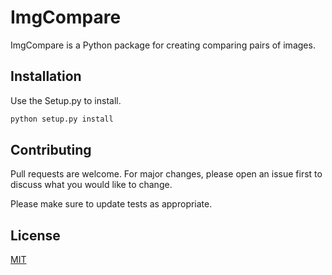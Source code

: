 # ImgCompare

ImgCompare is a Python package for creating comparing pairs of images.

## Installation

Use the Setup.py to install.

```bash
python setup.py install
```

## Contributing
Pull requests are welcome. For major changes, please open an issue first to discuss what you would like to change.

Please make sure to update tests as appropriate.

## License
[MIT](LICENSE)